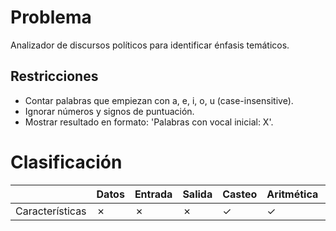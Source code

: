 # Problema

Analizador de discursos políticos para identificar énfasis temáticos.

## Restricciones

- Contar palabras que empiezan con a, e, i, o, u (case-insensitive).
- Ignorar números y signos de puntuación.
- Mostrar resultado en formato: 'Palabras con vocal inicial: X'.

# Clasificación
|  | Datos | Entrada | Salida | Casteo | Aritmética | Relacionales | Lógicos | Condicionales | Ciclo | Matrices | Funciones |
|----------|-------|---------|--------|--------|------------|--------------|---------|---------------|-------|----------|-------------|
| Características | ✗ | ✗ | ✗ | ✓ | ✓ | ✗ | ✗ | ✗ | ✗ | ✗ | ✗ |
